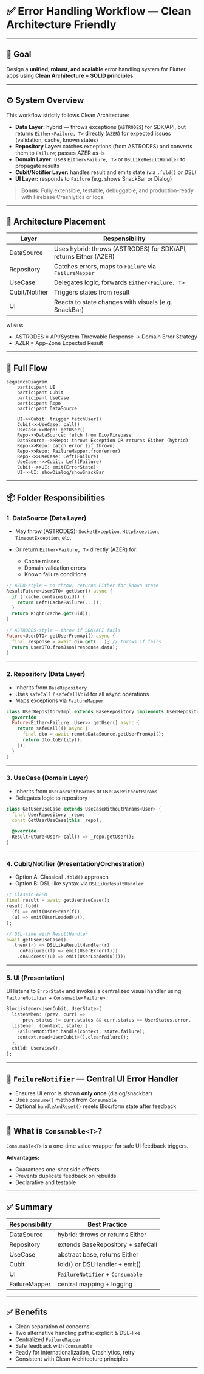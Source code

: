 # ✅ Error Handling Workflow — Clean Architecture Friendly

---

## 🎯 Goal

Design a **unified, robust, and scalable** error handling system for Flutter apps using **Clean Architecture + SOLID principles**.

---

## ⚙️ System Overview

This workflow strictly follows Clean Architecture:

* **Data Layer:** hybrid — throws exceptions (`ASTRODES`) for SDK/API, but returns `Either<Failure, T>` directly (`AZER`) for expected issues (validation, cache, known states)
* **Repository Layer:** catches exceptions (from ASTRODES) and converts them to `Failure`; passes AZER as-is
* **Domain Layer:** uses `Either<Failure, T>` or `DSLLikeResultHandler` to propagate results
* **Cubit/Notifier Layer:** handles result and emits state (via `.fold()` or DSL)
* **UI Layer:** responds to `Failure` (e.g. shows SnackBar or Dialog)

> **Bonus:** Fully extensible, testable, debuggable, and production-ready with Firebase Crashlytics or logs.

---

## 🧱 Architecture Placement

| Layer          | Responsibility                                                    |
| -------------- | ----------------------------------------------------------------- |
| DataSource     | Uses hybrid: throws (ASTRODES) for SDK/API, returns Either (AZER) |
| Repository     | Catches errors, maps to `Failure` via `FailureMapper`             |
| UseCase        | Delegates logic, forwards `Either<Failure, T>`                    |
| Cubit/Notifier | Triggers states from result                                       |
| UI             | Reacts to state changes with visuals (e.g. SnackBar)              |

where:

* ASTRODES = API/System Throwable Response → Domain Error Strategy
* AZER = App-Zone Expected Result

---

## 🔄 Full Flow

```mermaid
sequenceDiagram
    participant UI
    participant Cubit
    participant UseCase
    participant Repo
    participant DataSource

    UI->>Cubit: trigger fetchUser()
    Cubit->>UseCase: call()
    UseCase->>Repo: getUser()
    Repo->>DataSource: fetch from Dio/Firebase
    DataSource-->>Repo: throws Exception OR returns Either (hybrid)
    Repo->>Repo: catch error (if thrown)
    Repo->>Repo: FailureMapper.from(error)
    Repo-->>UseCase: Left(Failure)
    UseCase-->>Cubit: Left(Failure)
    Cubit-->>UI: emit(ErrorState)
    UI->>UI: showDialog/showSnackBar
```

---

## 📦 Folder Responsibilities

### 1. **DataSource (Data Layer)**

* May throw (ASTRODES): `SocketException`, `HttpException`, `TimeoutException`, etc.
* Or return `Either<Failure, T>` directly (AZER) for:

  * Cache misses
  * Domain validation errors
  * Known failure conditions

```dart
// AZER-style — no throw, returns Either for known state
ResultFuture<UserDTO> getUser() async {
  if (!cache.contains(uid)) {
    return Left(CacheFailure(...));
  }
  return Right(cache.get(uid));
}

// ASTRODES-style — throw if SDK/API fails
Future<UserDTO> getUserFromApi() async {
  final response = await dio.get(...); // throws if fails
  return UserDTO.fromJson(response.data);
}
```

---

### 2. **Repository (Data Layer)**

* Inherits from `BaseRepository`
* Uses `safeCall` / `safeCallVoid` for all async operations
* Maps exceptions via `FailureMapper`

```dart
class UserRepositoryImpl extends BaseRepository implements UserRepository {
  @override
  Future<Either<Failure, User>> getUser() async {
    return safeCall(() async {
      final dto = await remoteDataSource.getUserFromApi();
      return dto.toEntity();
    });
  }
}
```

---

### 3. **UseCase (Domain Layer)**

* Inherits from `UseCaseWithParams` or `UseCaseWithoutParams`
* Delegates logic to repository

```dart
class GetUserUseCase extends UseCaseWithoutParams<User> {
  final UserRepository _repo;
  const GetUserUseCase(this._repo);

  @override
  ResultFuture<User> call() => _repo.getUser();
}
```

---

### 4. **Cubit/Notifier (Presentation/Orchestration)**

* Option A: Classical `.fold()` approach
* Option B: DSL-like syntax via `DSLLikeResultHandler`

```dart
// Classic AZER
final result = await getUserUseCase();
result.fold(
  (f) => emit(UserError(f)),
  (u) => emit(UserLoaded(u)),
);

// DSL-like with ResultHandler
await getUserUseCase()
  .then((r) => DSLLikeResultHandler(r)
    .onFailure((f) => emit(UserError(f)))
    .onSuccess((u) => emit(UserLoaded(u))));
```

---

### 5. **UI (Presentation)**

UI listens to `ErrorState` and invokes a centralized visual handler using `FailureNotifier` + `Consumable<Failure>`.

```dart
BlocListener<UserCubit, UserState>(
  listenWhen: (prev, curr) =>
      prev.status != curr.status && curr.status == UserStatus.error,
  listener: (context, state) {
    FailureNotifier.handle(context, state.failure);
    context.read<UserCubit>().clearFailure();
  },
  child: UserView(),
);
```

---

## 📌 `FailureNotifier` — Central UI Error Handler

* Ensures UI error is shown **only once** (dialog/snackbar)
* Uses `consume()` method from `Consumable`
* Optional `handleAndReset()` resets Bloc/form state after feedback

---

## 🧩 What is `Consumable<T>`?

`Consumable<T>` is a one-time value wrapper for safe UI feedback triggers.

**Advantages:**

* Guarantees one-shot side effects
* Prevents duplicate feedback on rebuilds
* Declarative and testable

---

## ✅ Summary

| Responsibility | Best Practice                     |
| -------------- | --------------------------------- |
| DataSource     | hybrid: throws or returns Either  |
| Repository     | extends BaseRepository + safeCall |
| UseCase        | abstract base, returns Either     |
| Cubit          | fold() or DSLHandler + emit()     |
| UI             | `FailureNotifier` + `Consumable`  |
| FailureMapper  | central mapping + logging         |

---

## ✅ Benefits

* Clean separation of concerns
* Two alternative handling paths: explicit & DSL-like
* Centralized `FailureMapper`
* Safe feedback with `Consumable`
* Ready for internationalization, Crashlytics, retry
* Consistent with Clean Architecture principles

---


